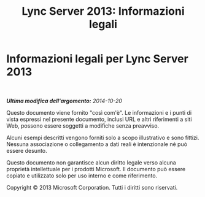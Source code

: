 ﻿---
title: 'Lync Server 2013: Informazioni legali'
TOCTitle: Informazioni legali
ms:assetid: 035d9ad5-7526-44f7-a543-5f65cc66ec6f
ms:mtpsurl: https://technet.microsoft.com/it-it/library/Gg398086(v=OCS.15)
ms:contentKeyID: 49299517
ms.date: 08/24/2015
mtps_version: v=OCS.15
ms.translationtype: HT
---

# Informazioni legali per Lync Server 2013

 

_**Ultima modifica dell'argomento:** 2014-10-20_


Questo documento viene fornito "così com'è". Le informazioni e i punti di vista espressi nel presente documento, inclusi URL e altri riferimenti a siti Web, possono essere soggetti a modifiche senza preavviso.

Alcuni esempi descritti vengono forniti solo a scopo illustrativo e sono fittizi. Nessuna associazione o collegamento a dati reali è intenzionale né può essere desunto.

Questo documento non garantisce alcun diritto legale verso alcuna proprietà intellettuale per i prodotti Microsoft. Il documento può essere copiato e utilizzato solo per uso interno e come riferimento.

Copyright © 2013 Microsoft Corporation. Tutti i diritti sono riservati.


